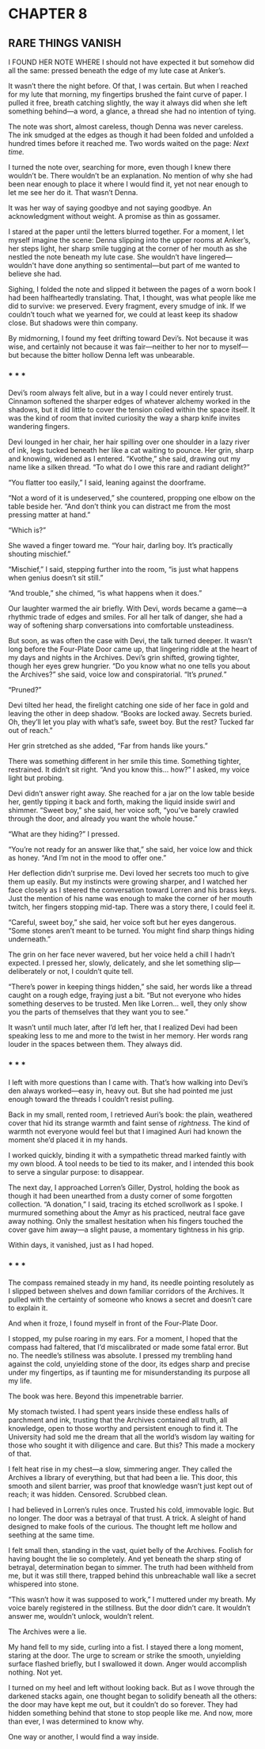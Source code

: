 # CHAPTER 8

## RARE THINGS VANISH  

I FOUND HER NOTE WHERE I should not have expected it but somehow did all the same: pressed beneath the edge of my lute case at Anker’s.  

It wasn’t there the night before. Of that, I was certain. But when I reached for my lute that morning, my fingertips brushed the faint curve of paper. I pulled it free, breath catching slightly, the way it always did when she left something behind—a word, a glance, a thread she had no intention of tying.  

The note was short, almost careless, though Denna was never careless. The ink smudged at the edges as though it had been folded and unfolded a hundred times before it reached me. Two words waited on the page: *Next time.*  

I turned the note over, searching for more, even though I knew there wouldn’t be. There wouldn’t be an explanation. No mention of why she had been near enough to place it where I would find it, yet not near enough to let me see her do it. That wasn’t Denna.  

It was her way of saying goodbye and not saying goodbye. An acknowledgment without weight. A promise as thin as gossamer.  

I stared at the paper until the letters blurred together. For a moment, I let myself imagine the scene: Denna slipping into the upper rooms at Anker’s, her steps light, her sharp smile tugging at the corner of her mouth as she nestled the note beneath my lute case. She wouldn’t have lingered—wouldn't have done anything so sentimental—but part of me wanted to believe she had.  

Sighing, I folded the note and slipped it between the pages of a worn book I had been halfheartedly translating. That, I thought, was what people like me did to survive: we preserved. Every fragment, every smudge of ink. If we couldn’t touch what we yearned for, we could at least keep its shadow close. But shadows were thin company.

By midmorning, I found my feet drifting toward Devi’s. Not because it was wise, and certainly not because it was fair—neither to her nor to myself—but because the bitter hollow Denna left was unbearable.  

### * * *

Devi’s room always felt alive, but in a way I could never entirely trust. Cinnamon softened the sharper edges of whatever alchemy worked in the shadows, but it did little to cover the tension coiled within the space itself. It was the kind of room that invited curiosity the way a sharp knife invites wandering fingers.  

Devi lounged in her chair, her hair spilling over one shoulder in a lazy river of ink, legs tucked beneath her like a cat waiting to pounce. Her grin, sharp and knowing, widened as I entered. “Kvothe,” she said, drawing out my name like a silken thread. “To what do I owe this rare and radiant delight?”  

“You flatter too easily,” I said, leaning against the doorframe.  

“Not a word of it is undeserved,” she countered, propping one elbow on the table beside her. “And don’t think you can distract me from the most pressing matter at hand.”  

“Which is?”  

She waved a finger toward me. “Your hair, darling boy. It’s practically shouting mischief.”  

“Mischief,” I said, stepping further into the room, “is just what happens when genius doesn’t sit still.”  

“And trouble,” she chimed, “is what happens when it does.”  

Our laughter warmed the air briefly. With Devi, words became a game—a rhythmic trade of edges and smiles. For all her talk of danger, she had a way of softening sharp conversations into comfortable unsteadiness.  

But soon, as was often the case with Devi, the talk turned deeper. It wasn’t long before the Four-Plate Door came up, that lingering riddle at the heart of my days and nights in the Archives. Devi’s grin shifted, growing tighter, though her eyes grew hungrier. “Do you know what no one tells you about the Archives?” she said, voice low and conspiratorial. “It’s *pruned.*”  

“Pruned?”  

Devi tilted her head, the firelight catching one side of her face in gold and leaving the other in deep shadow. “Books are locked away. Secrets buried. Oh, they’ll let you play with what’s safe, sweet boy. But the rest? Tucked far out of reach.”  

Her grin stretched as she added, “Far from hands like yours.”  

There was something different in her smile this time. Something tighter, restrained. It didn’t sit right. “And you know this… how?” I asked, my voice light but probing.  

Devi didn’t answer right away. She reached for a jar on the low table beside her, gently tipping it back and forth, making the liquid inside swirl and shimmer. “Sweet boy,” she said, her voice soft, “you’ve barely crawled through the door, and already you want the whole house.”  

“What are they hiding?” I pressed.  

“You’re not ready for an answer like that,” she said, her voice low and thick as honey. “And I’m not in the mood to offer one.”  

Her deflection didn’t surprise me. Devi loved her secrets too much to give them up easily. But my instincts were growing sharper, and I watched her face closely as I steered the conversation toward Lorren and his brass keys. Just the mention of his name was enough to make the corner of her mouth twitch, her fingers stopping mid-tap. There was a story there, I could feel it.  

“Careful, sweet boy,” she said, her voice soft but her eyes dangerous. “Some stones aren’t meant to be turned. You might find sharp things hiding underneath.”  

The grin on her face never wavered, but her voice held a chill I hadn’t expected. I pressed her, slowly, delicately, and she let something slip—deliberately or not, I couldn’t quite tell.  

“There’s power in keeping things hidden,” she said, her words like a thread caught on a rough edge, fraying just a bit. “But not everyone who hides something deserves to be trusted. Men like Lorren... well, they only show you the parts of themselves that they want you to see.”  

It wasn’t until much later, after I’d left her, that I realized Devi had been speaking less to me and more to the twist in her memory. Her words rang louder in the spaces between them. They always did.  

### * * *

I left with more questions than I came with. That’s how walking into Devi’s den always worked—easy in, heavy out. But she had pointed me just enough toward the threads I couldn’t resist pulling.  

Back in my small, rented room, I retrieved Auri’s book: the plain, weathered cover that hid its strange warmth and faint sense of *rightness.* The kind of warmth not everyone would feel but that I imagined Auri had known the moment she’d placed it in my hands.  

I worked quickly, binding it with a sympathetic thread marked faintly with my own blood. A tool needs to be tied to its maker, and I intended this book to serve a singular purpose: to disappear.  

The next day, I approached Lorren’s Giller, Dystrol, holding the book as though it had been unearthed from a dusty corner of some forgotten collection. “A donation,” I said, tracing its etched scrollwork as I spoke. I murmured something about the Amyr as his practiced, neutral face gave away nothing. Only the smallest hesitation when his fingers touched the cover gave him away—a slight pause, a momentary tightness in his grip.  

Within days, it vanished, just as I had hoped.  

### * * *

The compass remained steady in my hand, its needle pointing resolutely as I slipped between shelves and down familiar corridors of the Archives. It pulled with the certainty of someone who knows a secret and doesn’t care to explain it.

And when it froze, I found myself in front of the Four-Plate Door. 

I stopped, my pulse roaring in my ears. For a moment, I hoped that the compass had faltered, that I’d miscalibrated or made some fatal error. But no. The needle’s stillness was absolute. I pressed my trembling hand against the cold, unyielding stone of the door, its edges sharp and precise under my fingertips, as if taunting me for misunderstanding its purpose all my life.  

The book was here. Beyond this impenetrable barrier.  

My stomach twisted. I had spent years inside these endless halls of parchment and ink, trusting that the Archives contained all truth, all knowledge, open to those worthy and persistent enough to find it. The University had sold me the dream that all the world’s wisdom lay waiting for those who sought it with diligence and care. But this? This made a mockery of that.  

I felt heat rise in my chest—a slow, simmering anger. They called the Archives a library of everything, but that had been a lie. This door, this smooth and silent barrier, was proof that knowledge wasn’t just kept out of reach; it was hidden. Censored. Scrubbed clean.  

I had believed in Lorren’s rules once. Trusted his cold, immovable logic. But no longer. The door was a betrayal of that trust. A trick. A sleight of hand designed to make fools of the curious. The thought left me hollow and seething at the same time.  

I felt small then, standing in the vast, quiet belly of the Archives. Foolish for having bought the lie so completely. And yet beneath the sharp sting of betrayal, determination began to simmer. The truth had been withheld from me, but it was still there, trapped behind this unbreachable wall like a secret whispered into stone.  

“This wasn’t how it was supposed to work,” I muttered under my breath. My voice barely registered in the stillness. But the door didn’t care. It wouldn’t answer me, wouldn’t unlock, wouldn’t relent.  

The Archives were a lie.  

My hand fell to my side, curling into a fist. I stayed there a long moment, staring at the door. The urge to scream or strike the smooth, unyielding surface flashed briefly, but I swallowed it down. Anger would accomplish nothing. Not yet.  

I turned on my heel and left without looking back. But as I wove through the darkened stacks again, one thought began to solidify beneath all the others: the door may have kept me out, but it couldn’t do so forever. They had hidden something behind that stone to stop people like me. And now, more than ever, I was determined to know why.  

One way or another, I would find a way inside.  
